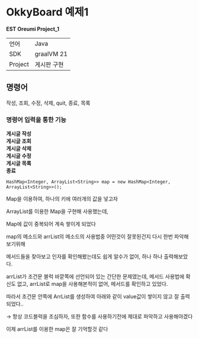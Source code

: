# OkkyBoard 예제1  
**EST Oreumi Project_1**  

<table>
    <tbody>
        <tr>
            <td>언어</td> <td>Java</td>
        </tr>
        <tr>
            <td>SDK</td> <td>graalVM 21</td>
        </tr>
        <tr>
            <td>Project</td> <td>게시판 구현</td>
        </tr>
    </tbody>
</table>

## 명령어

작성, 조회, 수정, 삭제, quit, 종료, 목록

### 명령어 입력을 통한 기능

**게시글 작성**  
**게시글 조회**  
**게시글 삭제**  
**게시글 수정**  
**게시글 목록**  
**종료**  

`HashMap<Integer, ArrayList<String>> map = new HashMap<Integer, ArrayList<String>>();`

Map을 이용하여, 하나의 키에 여러개의 값을 넣고자

ArrayList를 이용한 Map을 구현해 사용했는데,

Map에 값이 중복되어 계속 쌓이게 되었다


map의 메소드와 arrList의 메소드의 사용법중 어떤것이 잘못된건지 다시 한번 파악해보기위해

메서드들을 찾아보고 인자를 확인해봤는데도 쉽게 알수가 없어, 하나 하나 출력해보았다.

arrList가 조건문 블럭 바깥쪽에 선언되어 있는 간단한 문제였는데, 메서드 사용법에 확신도 없고, arrList로 map을 사용해본적이 없어, 메서드를 확인하고 있었다.

따라서 조건문 안쪽에 ArrList를 생성하여 아래와 같이 value값이 쌓이지 않고 잘 출력되었다..

→ 항상 코드블럭을 조심하자, 또한 함수를 사용하기전에 제대로 파악하고 사용해야겠다

이제 arrList를 이용한 map은 잘 기억할것 같다

